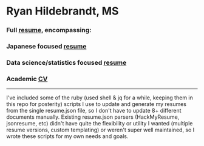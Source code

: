 # Ryan Hildebrandt, MS

### Full [resume](https://github.com/ryancahildebrandt/resume/blob/master/out/Full_Resume.md), encompassing:
### Japanese focused [resume](https://github.com/ryancahildebrandt/resume/blob/master/out/Japanese_Resume.md)
### Data science/statistics focused [resume](https://github.com/ryancahildebrandt/resume/blob/master/out/Data_Resume.md)
### Academic [CV](https://github.com/ryancahildebrandt/resume/blob/master/out/CV.md)

---

I've included some of the ruby (used shell & jq for a while, keeping them in this repo for posterity) scripts I use to update and generate my resumes from the single resume.json file, so I don't have to update 8+ different documents manually.
Existing resume.json parsers (HackMyResume, jsonresume, etc) didn't have quite the flexibility or utility I wanted (multiple resume versions, custom templating) or weren't super well maintained, so I wrote these scripts for my own needs and goals.
